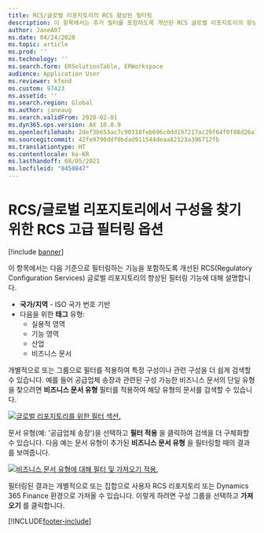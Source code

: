 ```yaml
---
title: RCS/글로벌 리포지토리의 RCS 향상된 필터링
description: 이 항목에서는 추가 필터를 포함하도록 개선된 RCS 글로벌 리포지토리의 향상된 필터링 기능에 대해 설명합니다.
author: JaneA07
ms.date: 04/24/2020
ms.topic: article
ms.prod: ''
ms.technology: ''
ms.search.form: ERSolutionTable, ERWorkspace
audience: Application User
ms.reviewer: kfend
ms.custom: 97423
ms.assetid: ''
ms.search.region: Global
ms.author: janeaug
ms.search.validFrom: 2020-02-01
ms.dyn365.ops.version: AX 10.0.9
ms.openlocfilehash: 2def3b653ac7c90318feb696c0dd197217ac29f64f0f08d26a7069918c67922b
ms.sourcegitcommit: 42fe9790ddf0bdad911544deaa82123a396712fb
ms.translationtype: HT
ms.contentlocale: ko-KR
ms.lasthandoff: 08/05/2021
ms.locfileid: "8450847"
---
```

# <a name="rcs-enhanced-filtering-options-for-finding-configurations-in-the-rcsglobal-repository"></a>RCS/글로벌 리포지토리에서 구성을 찾기 위한 RCS 고급 필터링 옵션

[!include [banner](../includes/banner.md)]

이 항목에서는 다음 기준으로 필터링하는 기능을 포함하도록 개선된 RCS(Regulatory Configuration Services) 글로벌 리포지토리의 향상된 필터링 기능에 대해 설명합니다. 
- **국가/지역** - ISO 국가 번호 기반  
- 다음을 위한 **태그** 유형:
  - 실용적 영역
  - 기능 영역
  - 산업 
  - 비즈니스 문서 

개별적으로 또는 그룹으로 필터를 적용하여 특정 구성이나 관련 구성을 더 쉽게 검색할 수 있습니다. 예를 들어 공급업체 송장과 관련된 구성 가능한 비즈니스 문서의 단일 유형을 찾으려면 **비즈니스 문서 유형** 필터를 적용하여 해당 유형의 문서를 검색할 수 있습니다. 

[![글로벌 리포지토리를 위한 필터 섹션.](media/rcs-enhanced-filter-section.JPG)](./media/rcs-enhanced-filter-section.JPG) 

문서 유형(예: '공급업체 송장')을 선택하고 **필터 적용** 을 클릭하여 검색을 더 구체화할 수 있습니다. 다음 예는 문서 유형이 추가된 **비즈니스 문서 유형** 을 필터링할 때의 결과를 보여줍니다. 

[![비즈니스 문서 유형에 대해 필터 및 가져오기 적용.](media/rcs-enhanced-filtering-applied.JPG)](./media/rcs-enhanced-filtering-applied.JPG) 

필터링된 결과는 개별적으로 또는 집합으로 사용자 RCS 리포지토리 또는 Dynamics 365 Finance 환경으로 가져올 수 있습니다. 이렇게 하려면 구성 그룹을 선택하고 **가져오기** 를 클릭합니다.


[!INCLUDE[footer-include](../../includes/footer-banner.md)]